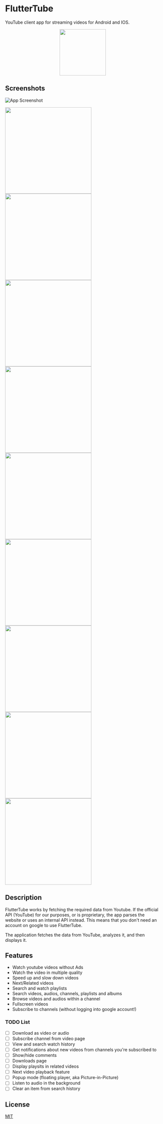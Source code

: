 
# FlutterTube

YouTube client app for streaming videos for Android and IOS.


<p align="center"><img src="https://raw.githubusercontent.com/modwedar/FlutterTube/master/dev/assets/ico.png" width="150"></p> 


## Screenshots

![App Screenshot](https://raw.githubusercontent.com/modwedar/FlutterTube/master/dev/phoneScreenshots/1.jpg)

[<img src="https://raw.githubusercontent.com/modwedar/FlutterTube/master/dev/phoneScreenshots/2.jpg" width=280>](https://raw.githubusercontent.com/modwedar/FlutterTube/master/dev/phoneScreenshots/2.jpg)
[<img src="https://raw.githubusercontent.com/modwedar/FlutterTube/master/dev/phoneScreenshots/3.jpg" width=280>](https://raw.githubusercontent.com/modwedar/FlutterTube/master/dev/phoneScreenshots/3.jpg)
[<img src="https://raw.githubusercontent.com/modwedar/FlutterTube/master/dev/phoneScreenshots/4.jpg" width=280>](https://raw.githubusercontent.com/modwedar/FlutterTube/master/dev/phoneScreenshots/4.jpg)
[<img src="https://raw.githubusercontent.com/modwedar/FlutterTube/master/dev/phoneScreenshots/5.jpg" width=280>](https://raw.githubusercontent.com/modwedar/FlutterTube/master/dev/phoneScreenshots/5.jpg)
[<img src="https://raw.githubusercontent.com/modwedar/FlutterTube/master/dev/phoneScreenshots/6.jpg" width=280>](https://raw.githubusercontent.com/modwedar/FlutterTube/master/dev/phoneScreenshots/6.jpg)
[<img src="https://raw.githubusercontent.com/modwedar/FlutterTube/master/dev/phoneScreenshots/7.jpg" width=280>](https://raw.githubusercontent.com/modwedar/FlutterTube/master/dev/phoneScreenshots/7.jpg)
[<img src="https://raw.githubusercontent.com/modwedar/FlutterTube/master/dev/phoneScreenshots/8.jpg" width=280>](https://raw.githubusercontent.com/modwedar/FlutterTube/master/dev/phoneScreenshots/8.jpg)
[<img src="https://raw.githubusercontent.com/modwedar/FlutterTube/master/dev/phoneScreenshots/9.jpg" width=280>](https://raw.githubusercontent.com/modwedar/FlutterTube/master/dev/phoneScreenshots/9.jpg)
[<img src="https://raw.githubusercontent.com/modwedar/FlutterTube/master/dev/phoneScreenshots/10.jpg" width=280>](https://raw.githubusercontent.com/modwedar/FlutterTube/master/dev/phoneScreenshots/10.jpg)

## Description

FlutterTube works by fetching the required data from Youtube. If the official API (YouTube) for our purposes, or is proprietary, the app parses the website or uses an internal API instead. This means that you don't need an account on google to use FlutterTube.

The application fetches the data from YouTube, analyzes it, and then displays it.


## Features

- Watch youtube videos without Ads
- Watch the video in multiple quality
- Speed up and slow down videos
- Next/Related videos
- Search and watch playlists
- Search videos, audios, channels, playlists and albums
- Browse videos and audios within a channel
- Fullscreen videos
- Subscribe to channels (without logging into google account!)

### TODO List

- [ ] Download as video or audio
- [ ] Subscribe channel from video page
- [ ] View and search watch history
- [ ] Get notifications about new videos from channels you're subscribed to
- [ ] Show/hide comments
- [ ] Downloads page
- [ ] Display playsits in related videos
- [ ] Next video playback feature
- [ ] Popup mode (floating player, aka Picture-in-Picture)
- [ ] Listen to audio in the background
- [ ] Clear an item from search history

## License

[MIT](https://opensource.org/licenses/MIT)
